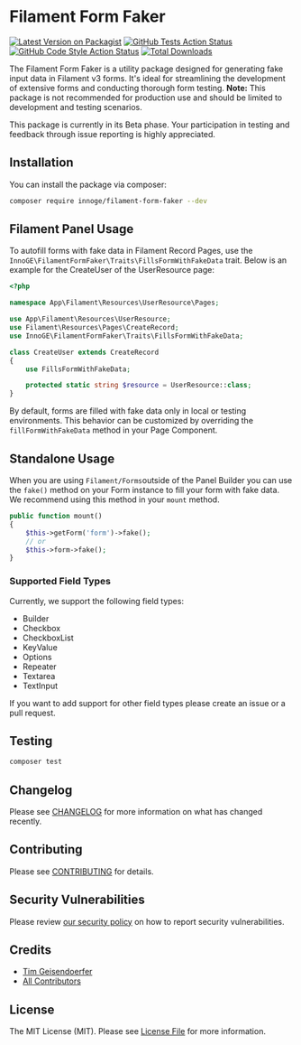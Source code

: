 # Filament Form Faker

[![Latest Version on Packagist](https://img.shields.io/packagist/v/innoge/filament-form-faker.svg?style=flat-square)](https://packagist.org/packages/innoge/filament-form-faker)
[![GitHub Tests Action Status](https://img.shields.io/github/actions/workflow/status/innoge/filament-form-faker/run-tests.yml?branch=main&label=tests&style=flat-square)](https://github.com/innoge/filament-form-faker/actions?query=workflow%3Arun-tests+branch%3Amain)
[![GitHub Code Style Action Status](https://img.shields.io/github/actions/workflow/status/innoge/filament-form-faker/fix-php-code-style-issues.yml?branch=main&label=code%20style&style=flat-square)](https://github.com/innoge/filament-form-faker/actions?query=workflow%3A"Fix+PHP+code+style+issues"+branch%3Amain)
[![Total Downloads](https://img.shields.io/packagist/dt/innoge/filament-form-faker.svg?style=flat-square)](https://packagist.org/packages/innoge/filament-form-faker)

The Filament Form Faker is a utility package designed for generating fake input data in Filament v3 forms. It's ideal for
streamlining the development of extensive forms and conducting thorough form testing. **Note:** This package is not
recommended for production use and should be limited to development and testing scenarios.

This package is currently in its Beta phase. Your participation in testing and feedback through issue reporting is
highly appreciated.

## Installation

You can install the package via composer:

```bash
composer require innoge/filament-form-faker --dev
```

## Filament Panel Usage

To autofill forms with fake data in Filament Record Pages, use
the `InnoGE\FilamentFormFaker\Traits\FillsFormWithFakeData` trait. Below is an example for
the CreateUser of the UserResource page:

```php
<?php

namespace App\Filament\Resources\UserResource\Pages;

use App\Filament\Resources\UserResource;
use Filament\Resources\Pages\CreateRecord;
use InnoGE\FilamentFormFaker\Traits\FillsFormWithFakeData;

class CreateUser extends CreateRecord
{
    use FillsFormWithFakeData;

    protected static string $resource = UserResource::class;
}
```

By default, forms are filled with fake data only in local or testing environments. This behavior can be customized by
overriding the `fillFormWithFakeData` method in your Page Component.

## Standalone Usage

When you are using `Filament/Forms`outside of the Panel Builder you can use the `fake()` method on your Form instance to
fill your form with fake data. We recommend using this method in your `mount` method.

```php
public function mount()
{
    $this->getForm('form')->fake();
    // or
    $this->form->fake();
}
```

### Supported Field Types

Currently, we support the following field types:

- Builder
- Checkbox
- CheckboxList
- KeyValue
- Options
- Repeater
- Textarea
- TextInput

If you want to add support for other field types please create an issue or a pull request.

## Testing

```bash
composer test
```

## Changelog

Please see [CHANGELOG](CHANGELOG.md) for more information on what has changed recently.

## Contributing

Please see [CONTRIBUTING](CONTRIBUTING.md) for details.

## Security Vulnerabilities

Please review [our security policy](../../security/policy) on how to report security vulnerabilities.

## Credits

- [Tim Geisendoerfer](https://github.com/geisi)
- [All Contributors](../../contributors)

## License

The MIT License (MIT). Please see [License File](LICENSE.md) for more information.
